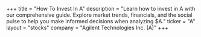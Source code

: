 +++
title = "How To Invest In A"
description = "Learn how to invest in A with our comprehensive guide. Explore market trends, financials, and the social pulse to help you make informed decisions when analyzing $A."
ticker = "A"
layout = "stocks"
company = "Agilent Technologies Inc. (A)"
+++

